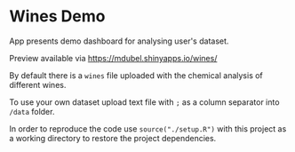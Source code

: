 # Wines Demo

App presents demo dashboard for analysing user's dataset. 

Preview available via https://mdubel.shinyapps.io/wines/

By default there is a `wines` file uploaded with the chemical analysis of different wines.

To use your own dataset upload text file with `;` as a column separator into `/data` folder.

In order to reproduce the code use `source("./setup.R")` with this project as a working directory to restore the project dependencies.

